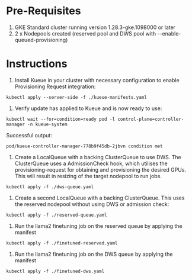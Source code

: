 # Pre-Requisites
1. GKE Standard cluster running version 1.28.3-gke.1098000 or later
1. 2 x Nodepools created (reserved pool and DWS pool with --enable-queued-provisioning)

# Instructions

1. Install Kueue in your cluster with necessary configuration to enable Provisioning Request integration:
```shell
kubectl apply --server-side -f ./kueue-manifests.yaml
```

1. Verify update has applied to Kueue and is now ready to use:
```shell
kubectl wait --for=condition=ready pod -l control-plane=controller-manager -n kueue-system
```

Successful output:
```shell
pod/kueue-controller-manager-778b9f45db-2jbvn condition met
```

1. Create a LocalQueue with a backing ClusterQueue to use DWS. The ClusterQueue uses a AdmissionCheck hook, which utilises the provisioning-request for obtaining and provisioning the desired GPUs. This will result in resizing of the target nodepool to run jobs.
```shell
kubectl apply -f ./dws-queue.yaml
```

1. Create a second LocalQueue with a backing ClusterQueue. This uses the reserved nodepool without using DWS or admission check:
```shell
kubectl apply -f ./reserved-queue.yaml
```

1. Run the llama2 finetuning job on the reserved queue by applying the manifest
```shell
kubectl apply -f ./finetuned-reserved.yaml
```

1. Run the llama2 finetuning job on the DWS queue by applying the manifest
```shell
kubectl apply -f ./finetuned-dws.yaml
```
 
